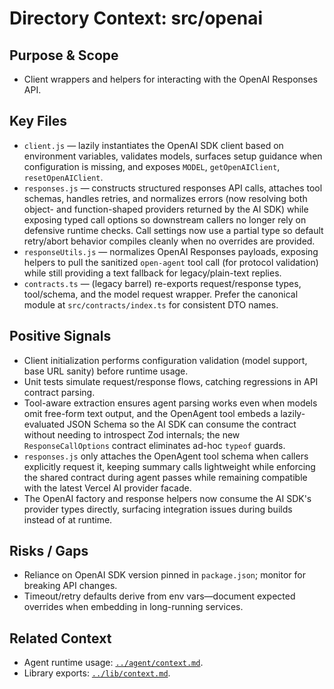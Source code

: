 # Directory Context: src/openai

## Purpose & Scope

- Client wrappers and helpers for interacting with the OpenAI Responses API.

## Key Files

- `client.js` — lazily instantiates the OpenAI SDK client based on environment variables, validates models, surfaces setup guidance when configuration is missing, and exposes `MODEL`, `getOpenAIClient`, `resetOpenAIClient`.
- `responses.js` — constructs structured responses API calls, attaches tool schemas, handles retries, and normalizes errors (now resolving both object- and function-shaped providers returned by the AI SDK) while exposing typed call options so downstream callers no longer rely on defensive runtime checks. Call settings now use a partial type so default retry/abort behavior compiles cleanly when no overrides are provided.
- `responseUtils.js` — normalizes OpenAI Responses payloads, exposing helpers to pull the sanitized `open-agent` tool call (for protocol validation) while still providing a text fallback for legacy/plain-text replies.
- `contracts.ts` — (legacy barrel) re-exports request/response types, tool/schema, and the model request wrapper. Prefer the canonical module at `src/contracts/index.ts` for consistent DTO names.

## Positive Signals

- Client initialization performs configuration validation (model support, base URL sanity) before runtime usage.
- Unit tests simulate request/response flows, catching regressions in API contract parsing.
- Tool-aware extraction ensures agent parsing works even when models omit free-form text output, and the OpenAgent tool embeds a lazily-evaluated JSON Schema so the AI SDK can consume the contract without needing to introspect Zod internals; the new `ResponseCallOptions` contract eliminates ad-hoc `typeof` guards.
- `responses.js` only attaches the OpenAgent tool schema when callers explicitly request it, keeping summary calls lightweight while enforcing the shared contract during agent passes while remaining compatible with the latest Vercel AI provider facade.
- The OpenAI factory and response helpers now consume the AI SDK's provider types directly, surfacing integration issues during builds instead of at runtime.

## Risks / Gaps

- Reliance on OpenAI SDK version pinned in `package.json`; monitor for breaking API changes.
- Timeout/retry defaults derive from env vars—document expected overrides when embedding in long-running services.

## Related Context

- Agent runtime usage: [`../agent/context.md`](../agent/context.md).
- Library exports: [`../lib/context.md`](../lib/context.md).

